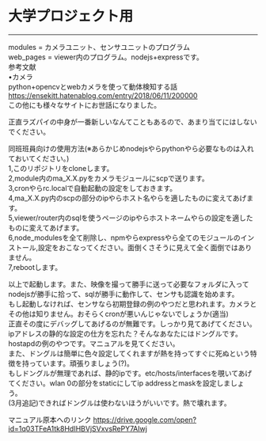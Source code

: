 # 大学プロジェクト用
***
modules = カメラユニット、センサユニットのプログラム  
web_pages = viewer内のプログラム。nodejs+expressです。  
参考文献  
•カメラ  
python+opencvとwebカメラを使って動体検知する話
https://ensekitt.hatenablog.com/entry/2018/06/11/200000  
この他にも様々なサイトにお世話になりました。
  
  
正直ラズパイの中身が一番新しいなんてこともあるので、あまり当てにはしないでください。  

同班班員向けの使用方法(※あらかじめnodejsやらpythonやら必要なものは入れておいてください。)  
1,このリポジトリをcloneします。  
2,module内のma_X.X.pyをカメラモジュールにscpで送ります。  
3,cronやらrc.localで自動起動の設定をしておきます。  
4,ma_X.X.py内のscpの部分のipやらホスト名やらを適したものに変えてあげます。  
5,viewer/router内のsqlを使うページのipやらホストネームやらの設定を適したものに変えてあげます。  
6,node_modulesを全て削除し、npmやらexpressやら全てのモジュールのインストール,設定をおこなってください。面倒くさそうに見えて全く面倒ではありません。  
7,rebootします。  


以上で起動します。また、映像を撮って勝手に送って必要なフォルダに入ってnodejsが勝手に拾って、sqlが勝手に動作して、センサも認識を始めます。  
もし起動しなければ、センサなら初期登録の例のやつだと思われます。カメラとその他は知りません。おそらくcronが悪いんじゃないでしょうか(適当)  
正直その度にデバッグしてあげるのが無難です。しっかり見てあげてください。  
ipアドレスの静的な設定の仕方を忘れた？そんなあなたにはドングルです。hostapdの例のやつです。マニュアルを見てください。  
また、ドングルは簡単に色々設定してくれますが熱を持ってすぐに死ぬという特徴を持っています。頑張りましょう(?)。  
もしドングルが無理であれば、静的ipです。etc/hosts/interfacesを覗いてあげてください。wlan 0の部分をstaticにしてip addressとmaskを設定しましょう。  
(3月追記)できればドングルは使わないほうがいいです。熱で壊れます。  

マニュアル原本へのリンク
https://drive.google.com/open?id=1q03TFeA1tk8HdIHBVjSVxvsRePY7AIwj
